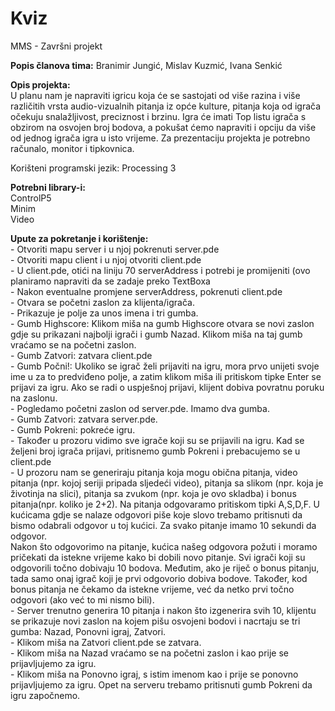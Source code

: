 # Kviz
MMS - Završni projekt


<b>Popis članova tima:</b> Branimir Jungić, Mislav Kuzmić, Ivana Senkić

<b>Opis projekta:</b> </br>
U planu nam je napraviti igricu koja će se sastojati od više razina i više različitih vrsta audio-vizualnih pitanja iz opće kulture, pitanja koja od igrača očekuju snalažljivost, preciznost i brzinu. Igra će imati Top listu igrača s obzirom na osvojen broj bodova, a pokušat ćemo napraviti i opciju da više od jednog igrača igra u isto vrijeme.
Za prezentaciju projekta je potrebno računalo, monitor i tipkovnica.

Korišteni programski jezik: Processing 3

<b>Potrebni library-i:</b>	</br>
ControlP5 	</br>
Minim 	</br>
Video	</br>
					
<b>Upute za pokretanje i korištenje:</b>	</br>
	- Otvoriti mapu server i u njoj pokrenuti server.pde	</br>
	- Otvoriti mapu client i u njoj otvoriti client.pde	</br>
		- U client.pde, otići na liniju 70 serverAddress i potrebi je promijeniti (ovo planiramo napraviti da se zadaje preko TextBoxa</br>
		- Nakon eventualne promjene serverAddress, pokrenuti client.pde</br>
	- Otvara se početni zaslon za klijenta/igrača.</br>
	- Prikazuje je polje za unos imena i tri gumba.</br>
	- Gumb Highscore: Klikom miša na gumb Highscore otvara se novi zaslon gdje su prikazani najbolji igrači i gumb Nazad. Klikom miša na taj gumb vraćamo se na početni zaslon.</br>
	- Gumb Zatvori: zatvara client.pde</br>
	- Gumb Počni!: Ukoliko se igrač želi prijaviti na igru, mora prvo unijeti svoje ime u za to predviđeno polje, a zatim klikom miša ili pritiskom tipke Enter se prijavi za igru. Ako se radi o uspješnoj prijavi, klijent dobiva povratnu poruku na zaslonu.</br>
	- Pogledamo početni zaslon od server.pde. Imamo dva gumba.</br>
	- Gumb Zatvori: zatvara server.pde.</br>
	- Gumb Pokreni: pokreće igru.</br>
	- Također u prozoru vidimo sve igrače koji su se prijavili na igru. Kad se željeni broj igrača prijavi, pritisnemo gumb Pokreni i prebacujemo se u client.pde</br>
	- U prozoru nam se generiraju pitanja koja mogu obična pitanja, video pitanja (npr. kojoj seriji pripada sljedeći video), pitanja sa slikom (npr. koja je životinja na slici), pitanja sa zvukom (npr. koja je ovo skladba) i bonus pitanja(npr. koliko je 2+2). Na pitanja odgovaramo pritiskom tipki A,S,D,F. U kućicama gdje se nalaze odgovori piše koje slovo trebamo pritisnuti da bismo odabrali odgovor u toj kućici. Za svako pitanje imamo 10 sekundi da odgovor.</br>
	Nakon što odgovorimo na pitanje, kućica našeg odgovora požuti i moramo pričekati da istekne vrijeme kako bi dobili novo pitanje. Svi igrači koji su odgovorili točno dobivaju 10 bodova. Međutim, ako je riječ o bonus pitanju, tada samo onaj igrač koji je prvi odgovorio dobiva bodove. Također, kod bonus pitanja ne čekamo da istekne vrijeme, već da netko prvi točno odgovori (ako već to mi nismo bili).</br>
	- Server trenutno generira 10 pitanja i nakon što izgenerira svih 10, klijentu se prikazuje novi zaslon na kojem pišu osvojeni bodovi i nacrtaju se tri gumba: Nazad, Ponovni igraj, Zatvori.</br>
	- Klikom miša na Zatvori client.pde se zatvara.</br>
	- Klikom miša na Nazad vraćamo se na početni zaslon i kao prije se prijavljujemo za igru.</br>
	- Klikom miša na Ponovno igraj, s istim imenom kao i prije se ponovno prijavljujemo za igru. Opet na serveru trebamo pritisnuti gumb Pokreni da igru započnemo.</br>
